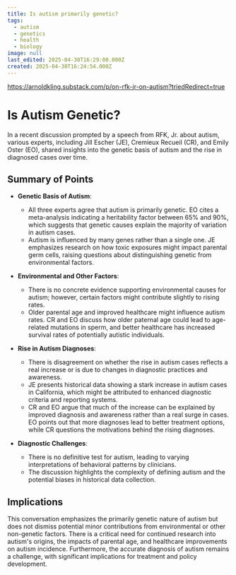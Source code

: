 ```yaml
---
title: Is autism primarily genetic?
tags:
  - autism
  - genetics
  - health
  - biology
image: null
last_edited: 2025-04-30T16:29:00.000Z
created: 2025-04-30T16:24:54.000Z
---
```


https://arnoldkling.substack.com/p/on-rfk-jr-on-autism?triedRedirect=true

# Is Autism Genetic?

In a recent discussion prompted by a speech from RFK, Jr. about autism, various experts, including Jill Escher (JE), Cremieux Recueil (CR), and Emily Oster (EO), shared insights into the genetic basis of autism and the rise in diagnosed cases over time.

## Summary of Points

- **Genetic Basis of Autism**: 
  - All three experts agree that autism is primarily genetic. EO cites a meta-analysis indicating a heritability factor between 65% and 90%, which suggests that genetic causes explain the majority of variation in autism cases.
  - Autism is influenced by many genes rather than a single one. JE emphasizes research on how toxic exposures might impact parental germ cells, raising questions about distinguishing genetic from environmental factors.

- **Environmental and Other Factors**: 
  - There is no concrete evidence supporting environmental causes for autism; however, certain factors might contribute slightly to rising rates.
  - Older parental age and improved healthcare might influence autism rates. CR and EO discuss how older paternal age could lead to age-related mutations in sperm, and better healthcare has increased survival rates of potentially autistic individuals.

- **Rise in Autism Diagnoses**: 
  - There is disagreement on whether the rise in autism cases reflects a real increase or is due to changes in diagnostic practices and awareness.
  - JE presents historical data showing a stark increase in autism cases in California, which might be attributed to enhanced diagnostic criteria and reporting systems.
  - CR and EO argue that much of the increase can be explained by improved diagnosis and awareness rather than a real surge in cases. EO points out that more diagnoses lead to better treatment options, while CR questions the motivations behind the rising diagnoses.

- **Diagnostic Challenges**:
  - There is no definitive test for autism, leading to varying interpretations of behavioral patterns by clinicians.
  - The discussion highlights the complexity of defining autism and the potential biases in historical data collection.

## Implications

This conversation emphasizes the primarily genetic nature of autism but does not dismiss potential minor contributions from environmental or other non-genetic factors. There is a critical need for continued research into autism's origins, the impacts of parental age, and healthcare improvements on autism incidence. Furthermore, the accurate diagnosis of autism remains a challenge, with significant implications for treatment and policy development.
